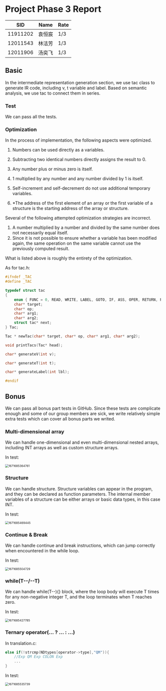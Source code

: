 # Project Phase 3 Report

| SID      | Name   | Rate |
| -------- | ------ | ---- |
| 11911202 | 袁恒宸 | 1/3  |
| 12011543 | 林洁芳 | 1/3  |
| 12011906 | 汤奕飞 | 1/3  |

## Basic

In the intermediate representation generation section, we use tac class to generate IR code, including v, t variable and label. Based on semantic analysis, we use tac to connect them in series.

### Test

We can pass all the tests.

### Optimization

In the process of implementation, the following aspects were optimized.

1. Numbers can be used directly as a variables.

2. Subtracting two identical numbers directly assigns the result to 0.
3. Any number plus or minus zero is itself.
4. 1 multiplied by any number and any number divided by 1 is itself.
5. Self-increment and self-decrement do not use additional temporary variables.
6. *The address of the first element of an array or the first variable of a structure is the starting address of the array or structure.

Several of the following attempted optimization strategies are incorrect.

1. A number multiplied by a number and divided by the same number does not necessarily equal itself.
2. Since it is not possible to ensure whether a variable has been modified again, the same operation on the same variable cannot use the previously computed result.

What is listed above is roughly the entirety of the optimization.

As for tac.h:

```c
#ifndef _TAC
#define _TAC

typedef struct tac
{
    enum { FUNC = 0, READ, WRITE, LABEL, GOTO, IF, ASS, OPER, RETURN, PARAM, ARG, DEC} title;
    char* target;
    char* op;
    char* arg1;
    char* arg2;
    struct tac* next;
} Tac;

Tac * newTac(char* target, char* op, char* arg1, char* arg2);

void printTacs(Tac* head);

char* generateV(int v);

char* generateT(int t);

char* generateLabel(int lbl);

#endif
```

## Bonus

We can pass all bonus part tests in GitHub. Since these tests are complicate enough and some of our group members are sick, we write relatively simple extra tests which can cover all bonus parts we writed.

### Multi-dimensional array

We can handle one-dimensional and even multi-dimensional nested arrays, including INT arrays as well as custom structure arrays.

In test:

<img src="images/1671685364761.png" alt="1671685364761" style="zoom:67%;" />

### Structure

We can handle structure. Structure variables can appear in the program, and they can be declared as function parameters. The internal member variables of a structure can be either arrays or basic data types, in this case INT.

In test:

<img src="images/1671685469445.png" alt="1671685469445" style="zoom:67%;" />

### Continue & Break

We can handle continue and break instructions, which can jump correctly when encountered in the while loop.

In test:

<img src="images/1671685504729.png" alt="1671685504729" style="zoom:67%;" />

### while(T--/--T)

We can handle while(T--){} block, where the loop body will execute T times for any non-negative integer T, and the loop terminates when T reaches zero.

In test:

<img src="images/1671685427785.png" alt="1671685427785" style="zoom:67%;" />

### Ternary operator(... ? ... : ...)

In translation.c:

```c
else if(!strcmp(NDtypes[operator->type],"QM")){
    //Exp QM Exp COLON Exp
    ...
}
```

In test:

<img src="images/1671685535739.png" alt="1671685535739" style="zoom:67%;" />